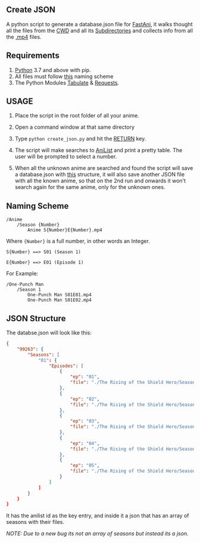 ## Create JSON

A python script to generate a database.json file for [FastAni](https://private.fastani.net), it walks thought all the files from the [CWD](https://en.wikipedia.org/wiki/Working_directory) and all its [Subdirectories](https://www.computerhope.com/jargon/s/subdirec.htm) and collects info from all the [.mp4](https://en.wikipedia.org/wiki/MPEG-4_Part_14) files.


## Requirements

1. [Python](https://www.python.org/) 3.7 and above with pip.
2. All files must follow [this](#Naming-Scheme) naming scheme
3. The Python Modules [Tabulate](https://pypi.org/project/tabulate/) & [Requests](https://pypi.org/project/requests/).



## USAGE

1. Place the script in the root folder of all your anime.

2. Open a command window at that same directory

3. Type ``python create_json.py`` and hit the [RETURN](https://pc.net/helpcenter/answers/keyboard_return_key#:~:text=The%20Return%20key%20has%20the,paper%20to%20the%20next%20line) key.

4. The script will make searches to [AniList](https://anilist.co) and print a pretty table. The user will be prompted to select a number.

5. When all the unknown anime are searched and found the script will save a database.json with [this](#JSON-Structure) structure, it will also save another JSON file with all the known anime, so that on the 2nd run and onwards it won't search again for the same anime, only for the unknown ones.




## Naming Scheme

```
/Anime
	/Season {Number}
		Anime S{Number}E{Number}.mp4
```

Where ``{Number}`` is a full number, in other words an Integer.

```
S{Number} ==> S01 (Season 1)

E{Number} ==> E01 (Episode 1)
```

For Example:

```
/One-Punch Man
	/Season 1
		One-Punch Man S01E01.mp4
		One-Punch Man S01E02.mp4
```

## JSON Structure

The databse.json will look like this:

```json
{
    "99263": {
        "Seasons": [
            "01": {
                "Episodes": [
                    {
                        "ep": "01",
                        "file": "./The Rising of the Shield Hero/Season 1/The Rising of the Shield Hero S01E01.mp4"
                    },
                    {
                        "ep": "02",
                        "file": "./The Rising of the Shield Hero/Season 1/The Rising of the Shield Hero S01E02.mp4"
                    },
                    {
                        "ep": "03",
                        "file": "./The Rising of the Shield Hero/Season 1/The Rising of the Shield Hero S01E03.mp4"
                    },
                    {
                        "ep": "04",
                        "file": "./The Rising of the Shield Hero/Season 1/The Rising of the Shield Hero S01E04.mp4"
                    },
                    {
                        "ep": "05",
                        "file": "./The Rising of the Shield Hero/Season 1/The Rising of the Shield Hero S01E05.mp4"
                    }
                ]
            ]
        }
    }
}
```

It has the anilist id as the key entry, and inside it a json that has an array of seasons with their files.

*NOTE: Due to a new bug its not an array of seasons but instead its a json.*
